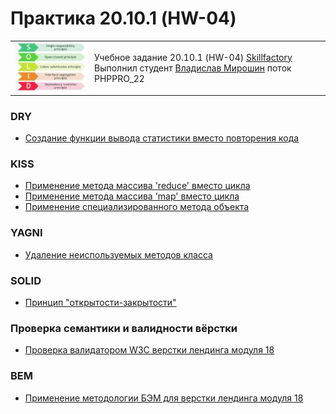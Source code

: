 # Практика 20.10.1 (HW-04) # 

<table>
  <tr>
    <td>
      <a href="https://blog.skillfactory.ru/printsipy-solid-v-programmirovanii/?ysclid=m21xh8gb71203555266"><img src="./assets/solid.jpg"></img></a></td>
    <td>
      Учебное задание 20.10.1 (HW-04) <a href="https://skillfactory.ru/">Skillfactory</a><br> 
      Выполнил студент <a href="https://github.com/Vlad-Miroshin">Владислав Мирошин</a> поток PHPPRO_22 
    </td>
  </tr>
</table>

### DRY

- [Создание функции вывода статистики вместо повторения кода](./partials/dry/sample_1.md)

### KISS

- [Применение метода массива 'reduce' вместо цикла](./partials/kiss/sample_1.md)
- [Применение метода массива 'map' вместо цикла](./partials/kiss/sample_2.md)
- [Применение специализированного метода объекта](./partials/kiss/sample_3.md)

### YAGNI

- [Удаление неиспользуемых методов класса](./partials/yagni/sample_1.md)

### SOLID

- [Принцип "открытости-закрытости"](./partials/solid/sample_1.md)

### Проверка семантики и валидности вёрстки

- [Проверка валидатором W3C верстки лендинга модуля 18](./partials/w3c/sample_1.md)

### BEM

- [Применение методологии БЭМ для верстки лендинга модуля 18](./partials/bem/sample_1.md)

